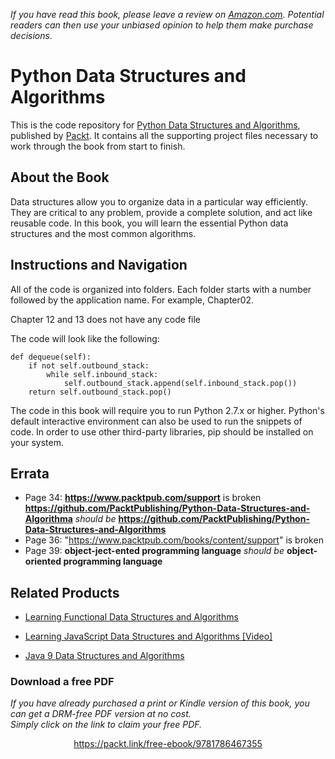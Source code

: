 



*If you have read this book, please leave a review on [Amazon.com](https://www.amazon.com/gp/product/1786467356).     Potential readers can then use your unbiased opinion to help them make purchase decisions.*

# Python Data Structures and Algorithms
This is the code repository for [Python Data Structures and Algorithms](https://www.packtpub.com/application-development/python-data-structures-and-algorithm?utm_source=github&utm_medium=repository&utm_campaign=9781786467355), published by [Packt](https://www.packtpub.com/?utm_source=github). It contains all the supporting project files necessary to work through the book from start to finish.
## About the Book
Data structures allow you to organize data in a particular way efficiently. They are critical to any problem, provide a complete solution, and act like reusable code. 
In this book, you will learn the essential Python data structures and the most common algorithms.
## Instructions and Navigation
All of the code is organized into folders. Each folder starts with a number followed by the application name. For example, Chapter02.

Chapter 12 and 13 does not have any code file

The code will look like the following:
```
def dequeue(self):
    if not self.outbound_stack:
        while self.inbound_stack:
            self.outbound_stack.append(self.inbound_stack.pop())
    return self.outbound_stack.pop()
```

The code in this book will require you to run Python 2.7.x or higher. Python's default interactive environment can also be used to run the snippets of code. In order to use other third-party libraries, pip should be installed on your system.

## Errata
* Page 34: **https://www.packtpub.com/support** is broken **https://github.com/PacktPublishing/Python-Data-Structures-and-Algorithma** _should be_ **https://github.com/PacktPublishing/Python-Data-Structures-and-Algorithms**
* Page 36: "https://www.packtpub.com/books/content/support" is broken
* Page 39: **object-ject-ented programming language** _should be_ **object-oriented programming language**


## Related Products
* [Learning Functional Data Structures and Algorithms](https://www.packtpub.com/application-development/learning-functional-data-structures-and-algorithms?utm_source=github&utm_medium=repository&utm_campaign=9781785888731)

* [Learning JavaScript Data Structures and Algorithms [Video]](https://www.packtpub.com/web-development/learning-javascript-data-structures-and-algorithms-video?utm_source=github&utm_medium=repository&utm_campaign=9781782175698)

* [Java 9 Data Structures and Algorithms](https://www.packtpub.com/application-development/java-9-data-structures-and-algorithms?utm_source=github&utm_medium=repository&utm_campaign=9781785889349)
### Download a free PDF

 <i>If you have already purchased a print or Kindle version of this book, you can get a DRM-free PDF version at no cost.<br>Simply click on the link to claim your free PDF.</i>
<p align="center"> <a href="https://packt.link/free-ebook/9781786467355">https://packt.link/free-ebook/9781786467355 </a> </p>

